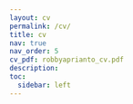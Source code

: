 ```yaml
---
layout: cv
permalink: /cv/
title: cv
nav: true
nav_order: 5
cv_pdf: robbyaprianto_cv.pdf
description:
toc:
  sidebar: left
---
```

